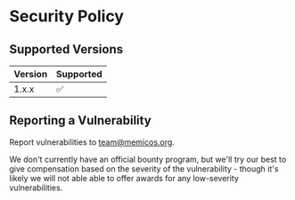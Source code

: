 # Security Policy

## Supported Versions

| Version | Supported          |
| ------- | ------------------ |
| 1.x.x   | :white_check_mark: |

## Reporting a Vulnerability

Report vulnerabilities to team@memicos.org.

We don't currently have an official bounty program, but we'll try our best to give compensation based on the severity of the vulnerability - though it's likely we will not able able to offer awards for any low-severity vulnerabilities.
